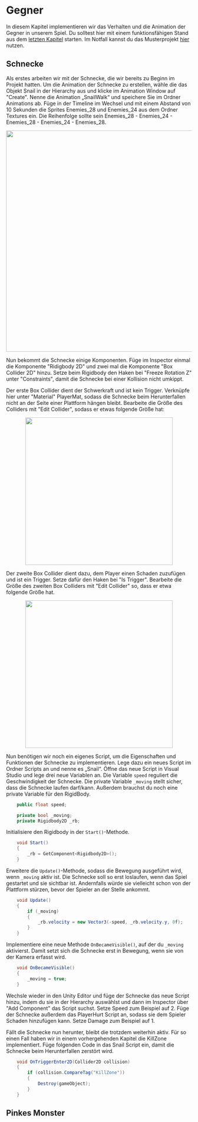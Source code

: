 # Gegner 

In diesem Kapitel implementieren wir das Verhalten und die Animation der Gegner in unserem Spiel. Du solltest hier mit einem funktionsfähigen Stand aus dem [letzten Kapitel](/docs/08-ui_elements.md) starten. Im Notfall kannst du das Musterprojekt [hier](https://github.com/FrankFlamme/UnityKidsWorkshop/releases/tag/0.8) nutzen.

## Schnecke 

Als erstes arbeiten wir mit der Schnecke, die wir bereits zu Beginn im Projekt hatten. Um die Animation der Schnecke zu erstellen, wähle die das Objekt Snail in der Hierarchy aus und klicke im Animation Window auf "Create". Nenne die Animation „SnailWalk“ und speichere Sie im Ordner Animations ab. Füge in der Timeline im Wechsel und mit einem Abstand von 10 Sekunden die Sprites Enemies_28 und Enemies_24 aus dem Ordner Textures ein. Die Reihenfolge sollte sein Enemies_28 - Enemies_24 - Enemies_28 - Enemies_24 - Enemies_28.

<p align="center">
<img src="https://user-images.githubusercontent.com/75975986/126165637-3d572c67-941d-4b38-8a27-241069cac715.png" width="600">
</p>

Nun bekommt die Schnecke einige Komponenten. Füge im Inspector einmal die Komponente "Ridigbody 2D" und zwei mal die Komponente "Box Collider 2D" hinzu. Setze beim Rigidbody den Haken bei "Freeze Rotation Z" unter "Constraints", damit die Schnecke bei einer Kollision nicht umkippt. 

Der erste Box Collider dient der Schwerkraft und ist kein Trigger. Verknüpfe hier unter "Material" PlayerMat, sodass die Schnecke beim Herunterfallen nicht an der Seite einer Plattform hängen bleibt. Bearbeite die Größe des Colliders mit "Edit Collider", sodass er etwas folgende Größe hat:

<p align="center">
<img src="https://user-images.githubusercontent.com/75975986/126167988-c13c709c-558f-4bb8-8709-537823946e0c.png" width="400">
</p>

Der zweite Box Collider dient dazu, dem Player einen Schaden zuzufügen und ist ein Trigger. Setze dafür den Haken bei "Is Trigger". Bearbeite die Größe des zweiten Box Colliders mit "Edit Collider" so, dass er etwa folgende Größe hat. 

<p align="center">
<img src="https://user-images.githubusercontent.com/75975986/126168523-741dddc6-3454-4471-8235-ddb795c79100.png" width="400">
</p>

Nun benötigen wir noch ein eigenes Script, um die Eigenschaften und Funktionen der Schnecke zu implementieren. Lege dazu ein neues Script im Ordner Scripts an und nenne es „Snail“. Öffne das neue Script in Visual Studio und lege drei neue Variablen an. Die Variable `speed` reguliert die Geschwindigkeit der Schnecke.
Die private Variable `_moving` stellt sicher, dass die Schnecke laufen darf/kann. Außerdem brauchst du noch eine private Variable für den RigidBody.

```csharp
    public float speed;

    private bool _moving;
    private Rigidbody2D _rb;
```

Initialisiere den Rigidbody in der `Start()`-Methode.

```csharp
    void Start()
    {
        _rb = GetComponent<Rigidbody2D>();
    }
```

Erweitere die `Update()`-Methode, sodass die Bewegung ausgeführt wird, wenn `_moving` aktiv ist. Die Schnecke soll so erst loslaufen, wenn das Spiel gestartet und sie sichtbar ist. Andernfalls würde sie vielleicht schon von der Plattform stürzen, bevor der Spieler an der Stelle ankommt. 

```csharp
    void Update()
    {
        if (_moving)
        {
            _rb.velocity = new Vector3(-speed, _rb.velocity.y, 0f);
        }
    }
```

Implementiere eine neue Methode `OnBecameVisible()`, auf der du `_moving` aktivierst. Damit setzt sich die Schnecke erst in Bewegung, wenn sie von der Kamera erfasst wird.

```csharp
    void OnBecameVisible()
    {
        _moving = true;
    }
```

Wechsle wieder in den Unity Editor und füge der Schnecke das neue Script hinzu, indem du sie in der Hierarchy auswählst und dann im Inspector über "Add Component" das Script suchst. Setze Speed zum Beispiel auf 2. Füge der Schnecke außerdem das PlayerHurt Script an, sodass sie dem Spieler Schaden hinzufügen kann. Setze Damage zum Beispiel auf 1.

Fällt die Schnecke nun herunter, bleibt die trotzdem weiterhin aktiv. Für so einen Fall haben wir in einem vorhergehenden Kapitel die KillZone implementiert. Füge folgenden Code in das Snail Script ein, damit die Schnecke beim Herunterfallen zerstört wird.

```csharp
    void OnTriggerEnter2D(Collider2D collision)
    {
        if (collision.CompareTag("KillZone"))
        {
            Destroy(gameObject);
        }
    }
```

## Pinkes Monster

